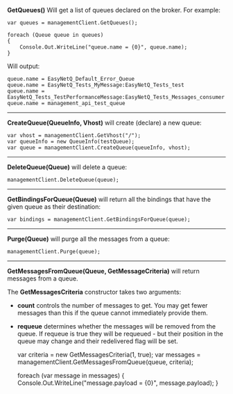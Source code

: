 **GetQueues()** Will get a list of queues declared on the broker. For example:

    var queues = managementClient.GetQueues();

    foreach (Queue queue in queues)
    {
        Console.Out.WriteLine("queue.name = {0}", queue.name);
    }

Will output:

    queue.name = EasyNetQ_Default_Error_Queue
    queue.name = EasyNetQ_Tests_MyMessage:EasyNetQ_Tests_test
    queue.name = EasyNetQ_Tests_TestPerformanceMessage:EasyNetQ_Tests_Messages_consumer
    queue.name = management_api_test_queue

***

**CreateQueue(QueueInfo, Vhost)** will create (declare) a new queue:

    var vhost = managementClient.GetVhost("/");
    var queueInfo = new QueueInfo(testQueue);
    var queue = managementClient.CreateQueue(queueInfo, vhost);

***

**DeleteQueue(Queue)** will delete a queue:

    managementClient.DeleteQueue(queue);

***

**GetBindingsForQueue(Queue)** will return all the bindings that have the given queue as their destination:

    var bindings = managementClient.GetBindingsForQueue(queue);

***

**Purge(Queue)** will purge all the messages from a queue:

    managementClient.Purge(queue);

***

**GetMessagesFromQueue(Queue, GetMessageCriteria)** will return messages from a queue. 

The **GetMessagesCriteria** constructor takes two arguments: 

* **count** controls the number of messages to get. You may get fewer messages than this if the queue cannot immediately provide them.

* **requeue** determines whether the messages will be removed from the queue. If requeue is true they will be requeued - but their position in the queue may change and their redelivered flag will be set.

    var criteria = new GetMessagesCriteria(1, true);
    var messages = managementClient.GetMessagesFromQueue(queue, criteria);

    foreach (var message in messages)
    {
        Console.Out.WriteLine("message.payload = {0}", message.payload);
    }